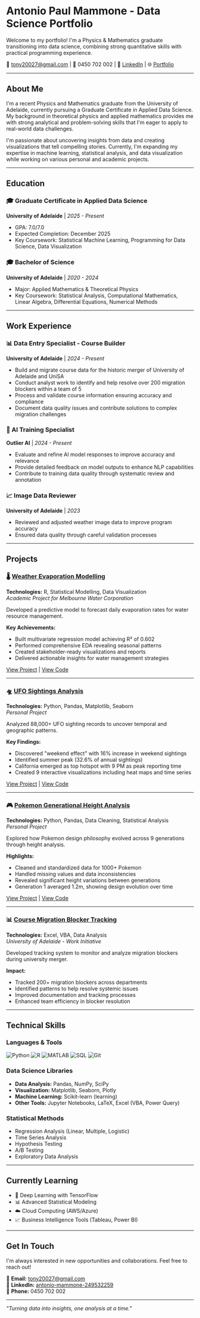 # Antonio Paul Mammone - Data Science Portfolio

Welcome to my portfolio! I'm a Physics & Mathematics graduate transitioning into data science, combining strong quantitative skills with practical programming experience.

📧 tony20027@gmail.com | 📱 0450 702 002 | 💼 [LinkedIn](https://www.linkedin.com/in/antonio-mammone-249532259/) | 🌐 [Portfolio](https://tony-mammone.github.io/Portfolio/)

---

## About Me

I'm a recent Physics and Mathematics graduate from the University of Adelaide, currently pursuing a Graduate Certificate in Applied Data Science. My background in theoretical physics and applied mathematics provides me with strong analytical and problem-solving skills that I'm eager to apply to real-world data challenges.

I'm passionate about uncovering insights from data and creating visualizations that tell compelling stories. Currently, I'm expanding my expertise in machine learning, statistical analysis, and data visualization while working on various personal and academic projects.

---

## Education

### 🎓 Graduate Certificate in Applied Data Science
**University of Adelaide** | *2025 - Present*  
- GPA: 7.0/7.0
- Expected Completion: December 2025
- Key Coursework: Statistical Machine Learning, Programming for Data Science, Data Visualization

### 🎓 Bachelor of Science
**University of Adelaide** | *2020 - 2024*  
- Major: Applied Mathematics & Theoretical Physics
- Key Coursework: Statistical Analysis, Computational Mathematics, Linear Algebra, Differential Equations, Numerical Methods

---

## Work Experience

### 📊 Data Entry Specialist - Course Builder
**University of Adelaide** | *2024 - Present*
- Build and migrate course data for the historic merger of University of Adelaide and UniSA
- Conduct analyst work to identify and help resolve over 200 migration blockers within a team of 5
- Process and validate course information ensuring accuracy and compliance
- Document data quality issues and contribute solutions to complex migration challenges

### 🤖 AI Training Specialist
**Outlier AI** | *2024 - Present*
- Evaluate and refine AI model responses to improve accuracy and relevance
- Provide detailed feedback on model outputs to enhance NLP capabilities
- Contribute to training data quality through systematic review and annotation

### 📈 Image Data Reviewer
**University of Adelaide** | *2023*
- Reviewed and adjusted weather image data to improve program accuracy
- Ensured data quality through careful validation processes

---

## Projects

### 🌡️ [Weather Evaporation Modelling](link-to-project)
**Technologies:** R, Statistical Modelling, Data Visualization  
*Academic Project for Melbourne Water Corporation*

Developed a predictive model to forecast daily evaporation rates for water resource management.

**Key Achievements:**
- Built multivariate regression model achieving R² of 0.602
- Performed comprehensive EDA revealing seasonal patterns
- Created stakeholder-ready visualizations and reports
- Delivered actionable insights for water management strategies

[View Project](link) | [View Code](link)

---

### 🛸 [UFO Sightings Analysis](link-to-project)
**Technologies:** Python, Pandas, Matplotlib, Seaborn  
*Personal Project*

Analyzed 88,000+ UFO sighting records to uncover temporal and geographic patterns.

**Key Findings:**
- Discovered "weekend effect" with 16% increase in weekend sightings
- Identified summer peak (32.6% of annual sightings)
- California emerged as top hotspot with 9 PM as peak reporting time
- Created 9 interactive visualizations including heat maps and time series

[View Project](link) | [View Code](link)

---

### 🎮 [Pokemon Generational Height Analysis](link-to-project)
**Technologies:** Python, Pandas, Data Cleaning, Statistical Analysis  
*Personal Project*

Explored how Pokemon design philosophy evolved across 9 generations through height analysis.

**Highlights:**
- Cleaned and standardized data for 1000+ Pokemon
- Handled missing values and data inconsistencies
- Revealed significant height variations between generations
- Generation 1 averaged 1.2m, showing design evolution over time

[View Project](link) | [View Code](link)

---

### 📊 [Course Migration Blocker Tracking](link-to-project)
**Technologies:** Excel, VBA, Data Analysis  
*University of Adelaide - Work Initiative*

Developed tracking system to monitor and analyze migration blockers during university merger.

**Impact:**
- Tracked 200+ migration blockers across departments
- Identified patterns to help resolve systemic issues
- Improved documentation and tracking processes
- Enhanced team efficiency in blocker resolution

---

## Technical Skills

### Languages & Tools
![Python](https://img.shields.io/badge/-Python-3776AB?style=flat&logo=Python&logoColor=white)
![R](https://img.shields.io/badge/-R-276DC3?style=flat&logo=R&logoColor=white)
![MATLAB](https://img.shields.io/badge/-MATLAB-0076A8?style=flat&logo=Mathworks&logoColor=white)
![SQL](https://img.shields.io/badge/-SQL-4479A1?style=flat&logo=MySQL&logoColor=white)
![Git](https://img.shields.io/badge/-Git-F05032?style=flat&logo=Git&logoColor=white)

### Data Science Libraries
- **Data Analysis:** Pandas, NumPy, SciPy
- **Visualization:** Matplotlib, Seaborn, Plotly
- **Machine Learning:** Scikit-learn (learning)
- **Other Tools:** Jupyter Notebooks, LaTeX, Excel (VBA, Power Query)

### Statistical Methods
- Regression Analysis (Linear, Multiple, Logistic)
- Time Series Analysis
- Hypothesis Testing
- A/B Testing
- Exploratory Data Analysis

---

## Currently Learning
- 🧠 Deep Learning with TensorFlow
- 📊 Advanced Statistical Modeling
- ☁️ Cloud Computing (AWS/Azure)
- 📈 Business Intelligence Tools (Tableau, Power BI)

---

## Get In Touch

I'm always interested in new opportunities and collaborations. Feel free to reach out!

📧 **Email:** tony20027@gmail.com  
💼 **LinkedIn:** [antonio-mammone-249532259](https://www.linkedin.com/in/antonio-mammone-249532259/)  
📱 **Phone:** 0450 702 002

---

*"Turning data into insights, one analysis at a time."*
